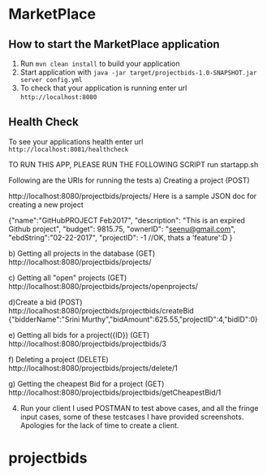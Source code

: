 # MarketPlace

How to start the MarketPlace application
---

1. Run `mvn clean install` to build your application
1. Start application with `java -jar target/projectbids-1.0-SNAPSHOT.jar server config.yml`
1. To check that your application is running enter url `http://localhost:8080`

Health Check
---

To see your applications health enter url `http://localhost:8081/healthcheck`

TO RUN THIS APP, PLEASE RUN THE FOLLOWING SCRIPT
 run startapp.sh

Following are the URIs for running the tests
a) Creating a project  (POST)

http://localhost:8080/projectbids/projects/
Here is a sample JSON doc for creating a new project

{"name":"GitHubPROJECT Feb2017",
 "description": "This is an expired Github project",
 "budget": 9815.75,
 "ownerID": "seenu@gmail.com",
 "ebdString":"02-22-2017",
 "projectID": -1 //OK, thats a 'feature':D 
 }
 
 b) Getting all projects in the database (GET)
 http://localhost:8080/projectbids/projects/
 
 c) Getting all "open" projects  (GET)
 http://localhost:8080/projectbids/projects/openprojects/
 
 d)Create a bid (POST)
 http://localhost:8080/projectbids/projectbids/createBid
 {"bidderName":"Srini Murthy","bidAmount":625.55,"projectID":4,"bidID":0}
 
 e) Getting all bids for a project({ID})   (GET)
 http://localhost:8080/projectbids/projectbids/3
 
 
 f) Deleting a project (DELETE)
 http://localhost:8080/projectbids/projects/delete/1
 
 g) Getting the cheapest Bid for a project  (GET)
 http://localhost:8080/projectbids/projectbids/getCheapestBid/1
 
4) Run your client
I used POSTMAN to test above cases, and all the fringe input cases, some of
these testcases I have provided screenshots. Apologies for the lack of time
to create a client.
# projectbids
